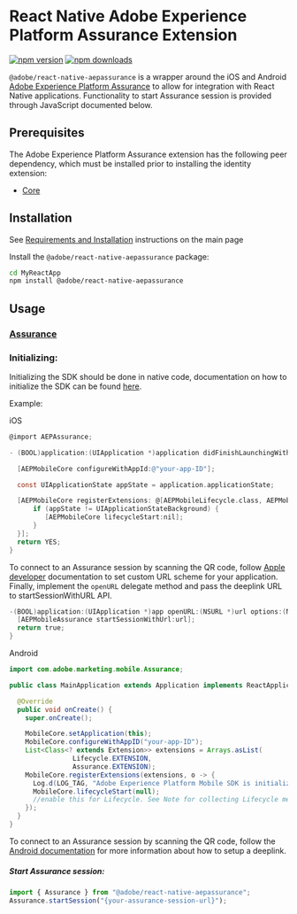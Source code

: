 # React Native Adobe Experience Platform Assurance Extension

[![npm version](https://img.shields.io/npm/v/@adobe/react-native-aepassurance?color=green&label=npm%20package)](https://www.npmjs.com/package/@adobe/react-native-aepassurance)
[![npm downloads](https://img.shields.io/npm/dm/@adobe/react-native-aepassurance)](https://www.npmjs.com/package/@adobe/react-native-aepassurance)

`@adobe/react-native-aepassurance` is a wrapper around the iOS and Android [Adobe Experience Platform Assurance](https://developer.adobe.com/client-sdks/documentation/platform-assurance) to allow for integration with React Native applications. Functionality to start Assurance session is provided through JavaScript documented below.

## Prerequisites

The Adobe Experience Platform Assurance extension has the following peer dependency, which must be installed prior to installing the identity extension:

- [Core](../core/README.md)

## Installation

See [Requirements and Installation](https://github.com/adobe/aepsdk-react-native#requirements) instructions on the main page

Install the `@adobe/react-native-aepassurance` package:

```bash
cd MyReactApp
npm install @adobe/react-native-aepassurance
```

## Usage

### [Assurance](https://developer.adobe.com/client-sdks/documentation/platform-assurance/tutorials)

### Initializing:

Initializing the SDK should be done in native code, documentation on how to initialize the SDK can be found [here](https://github.com/adobe/aepsdk-react-native#initializing).

Example:

iOS

```objective-c
@import AEPAssurance;

- (BOOL)application:(UIApplication *)application didFinishLaunchingWithOptions:(NSDictionary *)launchOptions {

  [AEPMobileCore configureWithAppId:@"your-app-ID"];

  const UIApplicationState appState = application.applicationState;

  [AEPMobileCore registerExtensions: @[AEPMobileLifecycle.class, AEPMobileAssurance.class] completion:^{
      if (appState != UIApplicationStateBackground) {
         [AEPMobileCore lifecycleStart:nil];
      }
  }];
  return YES;
}
```

To connect to an Assurance session by scanning the QR code, follow [Apple developer](https://developer.apple.com/documentation/xcode/defining-a-custom-url-scheme-for-your-app) documentation to set custom URL scheme for your application. Finally, implement the `openURL` delegate method and pass the deeplink URL to startSessionWithURL API.

```objective-c
-(BOOL)application:(UIApplication *)app openURL:(NSURL *)url options:(NSDictionary<UIApplicationOpenURLOptionsKey,id> *)options {
  [AEPMobileAssurance startSessionWithUrl:url];
  return true;
}
```

Android

```java
import com.adobe.marketing.mobile.Assurance;

public class MainApplication extends Application implements ReactApplication {

  @Override
  public void onCreate() {
    super.onCreate();

    MobileCore.setApplication(this);
    MobileCore.configureWithAppID("your-app-ID");
    List<Class<? extends Extension>> extensions = Arrays.asList(
                Lifecycle.EXTENSION,
                Assurance.EXTENSION);
    MobileCore.registerExtensions(extensions, o -> {
      Log.d(LOG_TAG, "Adobe Experience Platform Mobile SDK is initialized");
      MobileCore.lifecycleStart(null);
      //enable this for Lifecycle. See Note for collecting Lifecycle metrics.
    });
  }
}
```

To connect to an Assurance session by scanning the QR code, follow the [Android documentation](https://developer.android.com/training/app-links/deep-linking) for more information about how to setup a deeplink.

##### Start Assurance session:

```typescript
import { Assurance } from "@adobe/react-native-aepassurance";
Assurance.startSession("{your-assurance-session-url}");
```
